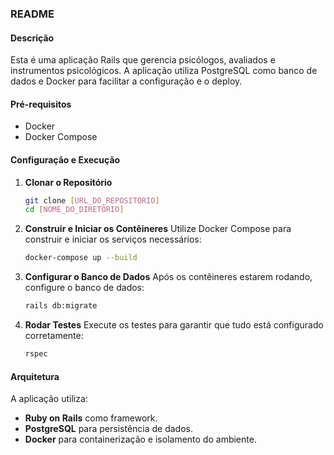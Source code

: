 ### README

#### Descrição
Esta é uma aplicação Rails que gerencia psicólogos, avaliados e instrumentos psicológicos. A aplicação utiliza PostgreSQL como banco de dados e Docker para facilitar a configuração e o deploy.

#### Pré-requisitos
- Docker
- Docker Compose

#### Configuração e Execução
1. **Clonar o Repositório**
   ```bash
   git clone [URL_DO_REPOSITÓRIO]
   cd [NOME_DO_DIRETÓRIO]
   ```

2. **Construir e Iniciar os Contêineres**
   Utilize Docker Compose para construir e iniciar os serviços necessários:
   ```bash
   docker-compose up --build
   ```

3. **Configurar o Banco de Dados**
   Após os contêineres estarem rodando, configure o banco de dados:
   ```bash
   rails db:migrate
   ```

4. **Rodar Testes**
   Execute os testes para garantir que tudo está configurado corretamente:
   ```bash
   rspec
   ```

#### Arquitetura
A aplicação utiliza:
- **Ruby on Rails** como framework.
- **PostgreSQL** para persistência de dados.
- **Docker** para containerização e isolamento do ambiente.